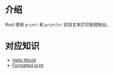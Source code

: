 # 介绍

Rust 使用 `print!` 和 `println!` 宏将文本打印到控制台。



# 对应知识

- [Hello World](https://doc.rust-lang.org/rust-by-example/hello.html)
- [Formatted print](https://doc.rust-lang.org/rust-by-example/hello/print.html)
